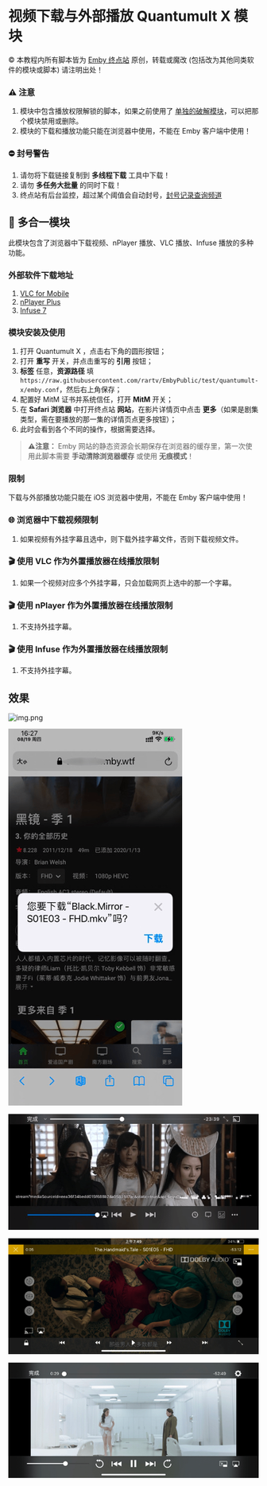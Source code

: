 # 视频下载与外部播放 Quantumult X 模块

© 本教程内所有脚本皆为 [Emby 终点站](https://t.me/EmbyPublic) 原创，转载或魔改 (包括改为其他同类软件的模块或脚本) 请注明出处！

### ⚠️ 注意

1. 模块中包含播放权限解锁的脚本，如果之前使用了 [单独的破解模块](https://www.notion.so/Quantumult-X-05688368f2a14773865a0761da600b2f)，可以把那个模块禁用或删除。
2. 模块的下载和播放功能只能在浏览器中使用，不能在 Emby 客户端中使用！

### ⛔️ 封号警告

1. 请勿将下载链接复制到 **多线程下载** 工具中下载！
2. 请勿 **多任务大批量** 的同时下载！
3. 终点站有后台监控，超过某个阈值会自动封号，[封号记录查询频道](https://t.me/joinchat/U7M2tqH3NKErZmP_)

## 🙏 多合一模块

此模块包含了浏览器中下载视频、nPlayer 播放、VLC 播放、Infuse 播放的多种功能。

### 外部软件下载地址

1. [VLC for Mobile](https://itunes.apple.com/app/id650377962)
2. [nPlayer Plus](https://itunes.apple.com/app/id539397400)
3. [Infuse 7](https://itunes.apple.com/app/id1136220934)

### 模块安装及使用

1. 打开 Quantumult X ，点击右下角的圆形按钮；
2. 打开 **重写** 开关，并点击重写的 **引用** 按钮；
3. **标签** 任意，**资源路径** 填 `https://raw.githubusercontent.com/rartv/EmbyPublic/test/quantumult-x/emby.conf`，然后右上角保存；
4. 配置好 MitM 证书并系统信任，打开 **MitM** 开关；
5. 在 **Safari 浏览器** 中打开终点站 **网站**，在影片详情页中点击 **更多**（如果是剧集类型，需在要播放的那一集的详情页点更多按钮）；
6. 此时会看到各个不同的操作，根据需要选择。

> **⚠️注意：** Emby 网站的静态资源会长期保存在浏览器的缓存里，第一次使用此脚本需要 **手动清除浏览器缓存** 或使用 **无痕模式**！

### 限制

下载与外部播放功能只能在 iOS 浏览器中使用，不能在 Emby 客户端中使用！

### 🌐 浏览器中下载视频限制

1. 如果视频有外挂字幕且选中，则下载外挂字幕文件，否则下载视频文件。

### 🎬 使用 VLC 作为外置播放器在线播放限制

1. 如果一个视频对应多个外挂字幕，只会加载网页上选中的那一个字幕。

### 🎬 使用 nPlayer 作为外置播放器在线播放限制

1. 不支持外挂字幕。

### 🎬 使用 Infuse 作为外置播放器在线播放限制

1. 不支持外挂字幕。

## 效果

![img.png](../assets/img.5d4cf8d8.png)

![img_1.png](../assets/img_1.2d8ea5cb.png)

![img_2.png](../assets/img_2.4e0e9dd6.png)

![img_3.png](../assets/img_3.7919e369.png)

![img_4.png](../assets/img_4.b8109814.png)